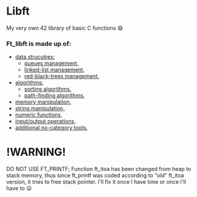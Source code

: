 # Libft
My very own 42 library of basic C functions :smile:

### Ft_libft is made up of:
* [data strucutres:](https://github.com/psprawka/Libft/tree/master/srcs/data_structures)
  * [queues management,](https://github.com/psprawka/Libft/tree/master/srcs/data_structures/queue)
  * [linked-list management,](https://github.com/psprawka/Libft/tree/master/srcs/data_structures/list)
  * [red-black-trees management.](https://github.com/psprawka/Libft/tree/master/srcs/data_structures/red_black_tree)
* [algorithms:](https://github.com/psprawka/Libft/tree/master/srcs/data_structures)
  * [sorting algorithms.](https://github.com/psprawka/Libft/tree/master/srcs/algorithms/sorting_algoritms)
  * [path-finding algorithms.](https://github.com/psprawka/Libft/tree/master/srcs/algorithms/path-finding_algorithms)
* [memory manipulation,](https://github.com/psprawka/Libft/tree/master/srcs/memory)
* [string manipulation,](https://github.com/psprawka/Libft/tree/master/srcs/string)
* [numeric functions,](https://github.com/psprawka/Libft/tree/master/srcs/numeric)
* [input/output operations,](https://github.com/psprawka/Libft/tree/master/srcs/io)
* [additional no-category tools.](https://github.com/psprawka/Libft/tree/master/srcs/tools)

# !WARNING!
DO NOT USE FT_PRINTF; Function ft_itoa has been changed from heap to stack memory, thus since ft_printf was coded according to "old" ft_itoa version, it tries to free stack pointer. I'll fix it once I have time or once I'll have to 😛
